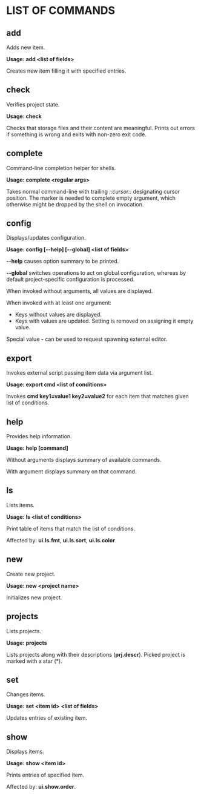 LIST OF COMMANDS
================

add
---

Adds new item.

**Usage: add \<list of fields\>**

Creates new item filling it with specified entries.

check
-----

Verifies project state.

**Usage: check**

Checks that storage files and their content are meaningful.  Prints out errors
if something is wrong and exits with non-zero exit code.

complete
--------

Command-line completion helper for shells.

**Usage: complete \<regular args\>**

Takes normal command-line with trailing *::cursor::* designating cursor
position.  The marker is needed to complete empty argument, which otherwise
might be dropped by the shell on invocation.

config
------

Displays/updates configuration.

**Usage: config [--help] [--global] \<list of fields\>**

**--help** causes option summary to be printed.

**--global** switches operations to act on global configuration, whereas by
default project-specific configuration is processed.

When invoked without arguments, all values are displayed.

When invoked with at least one argument:

 - Keys without values are displayed.
 - Keys with values are updated.  Setting is removed on assigning it empty
   value.

Special value **-** can be used to request spawning external editor.

export
------

Invokes external script passing item data via argument list.

**Usage: export cmd \<list of conditions\>**

Invokes **cmd key1=value1 key2=value2** for each item that matches given list
of conditions.

help
----

Provides help information.

**Usage: help [command]**

Without arguments displays summary of available commands.

With argument displays summary on that command.

ls
--

Lists items.

**Usage: ls \<list of conditions\>**

Print table of items that match the list of conditions.

Affected by: **ui.ls.fmt**, **ui.ls.sort**, **ui.ls.color**.

new
---

Create new project.

**Usage: new \<project name\>**

Initializes new project.

projects
--------

Lists projects.

**Usage: projects**

Lists projects along with their descriptions (**prj.descr**).  Picked project is
marked with a star (\*).

set
---

Changes items.

**Usage: set \<item id\> \<list of fields\>**

Updates entries of existing item.

show
----

Displays items.

**Usage: show \<item id\>**

Prints entries of specified item.

Affected by: **ui.show.order**.
